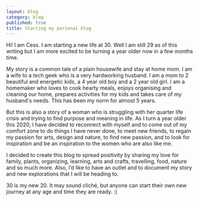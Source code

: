```yaml
---
layout: blog
category: blog
published: true
title: Starting my personal blog
---
```

Hi! I am Cess. I am starting a new life at 30. Well I am still 29 as of this writing but I am more excited to be turning a year older now in a few months time.

My story is a common tale of a plain housewife and stay at home mom. I am a wife to a tech geek who is a very hardworking husband. I am a mom to 2 beautiful and energetic kids, a 4 year old boy and a 2 year old girl. I am a homemaker who loves to cook hearty meals, enjoys organising and cleaning our home, prepares activities for my kids and takes care of my husband's needs. This has been my norm for almost 5 years.

But this is also a story of a woman who is struggling with her quarter life crisis and trying to find purpose and meaning in life. As I turn a year older this 2020, I have decided to reconnect with myself and to come out of my comfort zone to do things I have never done, to meet new friends, to regain my passion for arts, design and nature, to find new passion, and to look for inspiration and be an inspiration to the women who are also like me.

I decided to create this blog to spread positivity by sharing my love for family, plants, organizing,  learning, arts and crafts, travelling, food, nature and so much more. Also, I’d like to have an outlet and to document my story and new explorations that I will be heading to. 

30 is my new 20. It may sound cliché, but anyone can start their own new journey at any age and time they are ready. :)
